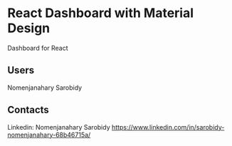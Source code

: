 # React Dashboard with Material Design
Dashboard for React

## Users
Nomenjanahary Sarobidy

## Contacts
Linkedin: Nomenjanahary Sarobidy
https://www.linkedin.com/in/sarobidy-nomenjanahary-68b46715a/

